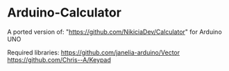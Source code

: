 # Arduino-Calculator
A ported version of: "https://github.com/NikiciaDev/Calculator" for Arduino UNO

Required libraries:
https://github.com/janelia-arduino/Vector
https://github.com/Chris--A/Keypad
